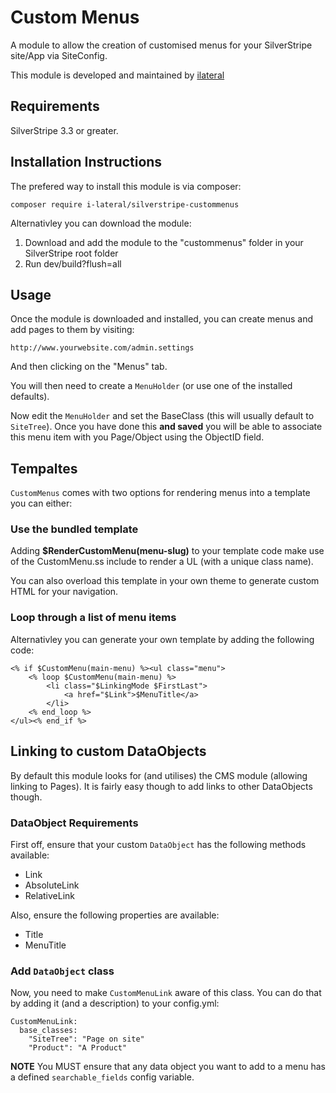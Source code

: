 # Custom Menus

A module to allow the creation of customised menus for your
SilverStripe site/App via SiteConfig.

This module is developed and maintained by [ilateral](http://www.ilateralweb.co.uk)

## Requirements
SilverStripe 3.3 or greater.

## Installation Instructions

The prefered way to install this module is via composer:

    composer require i-lateral/silverstripe-custommenus

Alternativley you can download the module:

1. Download and add the module to the "custommenus" folder in your SilverStripe root folder
2. Run dev/build?flush=all

## Usage

Once the module is downloaded and installed, you can create menus
and add pages to them by visiting:

    http://www.yourwebsite.com/admin.settings

And then clicking on the "Menus" tab.

You will then need to create a `MenuHolder` (or use one of the installed defaults).

Now edit the `MenuHolder` and set the BaseClass (this will usually default to `SiteTree`). Once you have done this **and saved** you will be able to associate this menu item with you Page/Object using
the ObjectID field.

## Tempaltes

`CustomMenus` comes with two options for rendering menus into a
template you can either:

### Use the bundled template

Adding **$RenderCustomMenu(menu-slug)** to your template code make
use of the CustomMenu.ss include to render a UL (with a unique class name).

You can also overload this template in your own theme to generate
custom HTML for your navigation.

### Loop through a list of menu items

Alternativley you can generate your own template by adding the 
following code:

    <% if $CustomMenu(main-menu) %><ul class="menu">
        <% loop $CustomMenu(main-menu) %>
            <li class="$LinkingMode $FirstLast">
                <a href="$Link">$MenuTitle</a>
            </li>
        <% end_loop %>
    </ul><% end_if %>

## Linking to custom DataObjects

By default this module looks for (and utilises) the CMS module
(allowing linking to Pages). It is fairly easy though to add links
to other DataObjects though.

### DataObject Requirements

First off, ensure that your custom `DataObject` has the following methods available:

- Link
- AbsoluteLink
- RelativeLink

Also, ensure the following properties are available:

- Title
- MenuTitle

### Add `DataObject` class

Now, you need to make `CustomMenuLink` aware of this class. You
can do that by adding it (and a description) to your config.yml:

    CustomMenuLink:
      base_classes:
        "SiteTree": "Page on site"
        "Product": "A Product"

**NOTE** You MUST ensure that any data object you want to add
to a menu has a defined `searchable_fields` config variable.